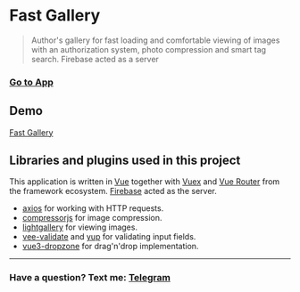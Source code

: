 # Fast Gallery
> Author's gallery for fast loading and comfortable viewing of images with an authorization system, photo compression and smart tag search. Firebase acted as a server
### [Go to App](https://barcodegen.web.app/) ###

## Demo
[Fast Gallery](https://user-images.githubusercontent.com/106645309/185779694-ff0410f0-d03a-4b63-84b3-1e3c4f6d46a3.webm)

## Libraries and plugins used in this project
This application is written in [Vue](https://www.npmjs.com/package/vue) together with [Vuex](https://www.npmjs.com/package/vuex) and [Vue Router](https://www.npmjs.com/package/vue-router) from the framework ecosystem. [Firebase](https://www.npmjs.com/package/firebase) acted as the server.
- [axios](https://www.npmjs.com/package/axios) for working with HTTP requests.
- [compressorjs](https://www.npmjs.com/package/compressorjs) for image compression.
- [lightgallery](https://www.npmjs.com/package/lightgallery) for viewing images.
- [vee-validate](https://www.npmjs.com/package/vee-validate) and [yup](https://www.npmjs.com/package/yup) for validating input fields.
- [vue3-dropzone](https://www.npmjs.com/package/vue3-dropzone) for drag'n'drop implementation.
___
### Have a question? Text me: [Telegram](https://t.me/apocalypsecore)
